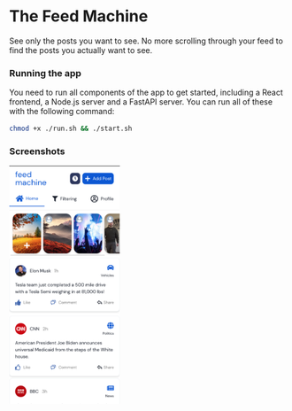# The Feed Machine

See only the posts you want to see. No more scrolling through your feed to find the posts you actually want to see.

### Running the app

You need to run all components of the app to get started, including a React frontend, a Node.js server and a FastAPI server. You can run all of these with the following command:

```bash
chmod +x ./run.sh && ./start.sh
```

### Screenshots

<img src="./screenshots/home.png" width="200" text-align="center" />
